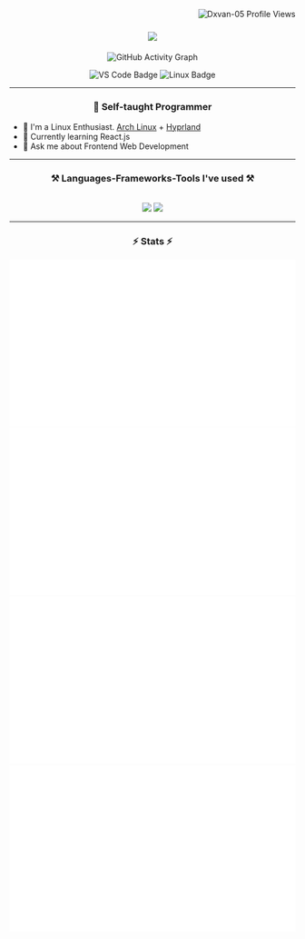 <p align="right"> <img src="https://komarev.com/ghpvc/?username=Dxvan-05&label=Profile%20views&color=0e75b6&size=24&style=flat" alt="Dxvan-05 Profile Views" /> </p>

<h3 align="center">
  <img src="https://readme-typing-svg.herokuapp.com/?font=Righteous&size=35&center=true&vCenter=true&width=1600&height=70&duration=6000&lines=Hello+There!+👋+I'm+Devan+" />
</h3>

<div align="center">
  <img src="https://github-readme-activity-graph.vercel.app/graph?username=Dxvan-05&theme=high-contrast&height=250" alt="GitHub Activity Graph">
  
  <p>
      <img src="https://img.shields.io/badge/Visual%20Studio%20Code-007ACC?style=flat-square&logo=Visual%20Studio%20Code&logoColor=white" alt="VS Code Badge"/>
      <img src="https://img.shields.io/badge/Linux-FCC624?style=flat-square&logo=Arch%20Linux&logoColor=white" alt="Linux Badge"/>
  </p>
</div>

---
<div align="center">
  <h3>📖 Self-taught Programmer</h3>
</div>

- 🔭 I'm a Linux Enthusiast. [Arch Linux](https://archlinux.org/) + [Hyprland](https://hyprland.org/)
- 🌱 Currently learning React.js
- 💬 Ask me about Frontend Web Development
<!-- - ⚡ Fun fact: ... -->

---
<h3 align="center">⚒️ Languages-Frameworks-Tools I've used ⚒️</h3>
<br/>
<div align="center">
    <img src="https://skillicons.dev/icons?i=html,css,bootstrap,vscode,github,figma,tailwind,git" />
    <img src="https://skillicons.dev/icons?i=nodejs,python,javascript,mysql,npm" /><br>
</div>

---
<h3 align="center">⚡ Stats ⚡</h3>
<div align="center">
  
  ![](https://raw.githubusercontent.com/Dxvan-05/github-stats/master/generated/overview.svg#gh-dark-mode-only)
  ![](https://raw.githubusercontent.com/Dxvan-05/github-stats/master/generated/overview.svg#gh-light-mode-only)
  ![](https://raw.githubusercontent.com/Dxvan-05/github-stats/master/generated/languages.svg#gh-dark-mode-only)
  ![](https://raw.githubusercontent.com/Dxvan-05/github-stats/master/generated/languages.svg#gh-light-mode-only)

</div>
